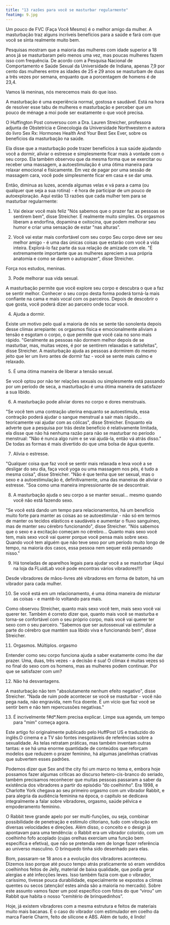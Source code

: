 ```yaml
---
title: "13 razões para você se masturbar regularmente"
featimg: 9.jpg
---
```

Um pouco de FVC (Faça Você Mesmo) é o melhor amigo da mulher. A masturbação traz alguns incríveis benefícios para a saúde e fará com que você se sinta realmente muito bem.

Pesquisas mostram que a maioria das mulheres com idade superior a 18 anos já se masturbaram pelo menos uma vez, mas poucas mulheres fazem isso com frequência. De acordo com a Pesquisa Nacional de Comportamento e Saúde Sexual da Universidade de Indiana, apenas 7,9 por cento das mulheres entre as idades de 25 e 29 anos se masturbam de duas a três vezes por semana, enquanto que a porcentagem de homens é de 23,4. 

Vamos lá meninas, nós merecemos mais do que isso.

A masturbação é uma experiência normal, gostosa e saudável. Está na hora de resolver esse tabu de mulheres e masturbação e perceber que um pouco de ménage a moi pode ser exatamente o que você precisa.

O Huffington Post conversou com a Dra. Lauren Streicher, professora adjunta de Obstetrícia e Ginecologia da Universidade Northwestern e autora do livro Sex Rx: Hormones Health And Your Best Sex Ever, sobre os benefícios da masturbação na saúde.

Ela disse que a masturbação pode trazer benefícios à sua saúde ajudando você a dormir, aliviar o estresse e simplesmente ficar mais à vontade com o seu corpo. Ela também observou que da mesma forma que se exercitar ou receber uma massagem, a autoestimulação é uma ótima maneira para relaxar emocional e fisicamente. Em vez de pagar por uma sessão de massagem cara, você pode simplesmente ficar em casa e se dar uma.

Então, diminua as luzes, acenda algumas velas e vá para a cama (ou qualquer que seja a sua rotina) - é hora de participar de um pouco de autoexploração. Aqui estão 13 razões que cada mulher tem para se masturbar regularmente:

1. Vai deixar você mais feliz
"Nós sabemos que o prazer faz as pessoas se sentirem bem", disse Streicher. É realmente muito simples. Os orgasmos liberam a endorfina, dopamina e oxitocina, que podem melhorar seu humor e criar uma sensação de estar "nas alturas".


2. Você vai estar mais confortável com seu corpo
Seu corpo deve ser seu melhor amigo - é uma das únicas coisas que estarão com você a vida inteira. Explorá-lo faz parte da sua relação de amizade com ele. "É extremamente importante que as mulheres apreciem a sua própria anatomia e como se darem o autoprazer", disse Streicher. 

Força nos estudos, meninas.


3. Pode melhorar sua vida sexual.

A masturbação permite que você explore seu corpo e descubra o que a faz se sentir melhor. Conhecer o seu corpo desta forma poderá torná-la mais confiante na cama e mais vocal com os parceiros. Depois de descobrir o que gosta, você poderá dizer ao parceiro onde tocar você.

4. Ajuda a dormir.

Existe um motivo pelo qual a maioria de nós se sente tão sonolenta depois desse clímax arrepiante: os orgasmos física e emocionalmente aliviam a tensão e esgotam o corpo, o que permite que você caia no sono mais rápido. "Geralmente as pessoas não dormem melhor depois de se masturbar, mas, muitas vezes, é por se sentirem relaxadas e satisfeitas", disse Streicher. A masturbação ajuda as pessoas a dormirem do mesmo jeito que ler um livro antes de dormir faz - você se sente mais calmo e relaxado.

5. É uma ótima maneira de liberar a tensão sexual.

Se você optou por não ter relações sexuais ou simplesmente está passando por um período de seca, a masturbação é uma ótima maneira de satisfazer a sua libido.

6. A masturbação pode aliviar dores no corpo e dores menstruais.

"Se você tem uma contração uterina enquanto se autoestimula, essa contração poderá ajudar o sangue menstrual a sair mais rápido... teoricamente vai ajudar com as cólicas", disse Streicher. Enquanto ela adverte que a pesquisa por trás deste benefício é relativamente limitada, ela disse que não há nenhuma razão para não se masturbar no período menstrual: "Não é nunca algo ruim e se vai ajudá-la, então vá atrás disso." De todas as formas é mais divertido do que uma bolsa de água quente.

7. Alivia o estresse.

"Qualquer coisa que faz você se sentir mais relaxada e leva você a se desligar do seu dia, faça você yoga ou uma massagem nos pés, é tudo a mesma coisa", disse Streicher. "Não é que tenha que ser sexual, mas o sexo e a autoestimulação é, definitivamente, uma das maneiras de aliviar o estresse. "Soa como uma maneira impressionante de se descontrair.

8. A masturbação ajuda o seu corpo a se manter sexual... mesmo quando você não está fazendo sexo.

"Se você está dando um tempo para relacionamentos, há um benefício muito forte para manter as coisas ao se autoestimular - não só em termos de manter os tecidos elásticos e saudáveis e aumentar o fluxo sanguíneo, mas de manter seu cérebro funcionando", disse Streicher. "Nós sabemos que o sexo e a excitação começam no cérebro... Quanto mais sexo você tem, mais sexo você vai querer porque você pensa mais sobre sexo. Quando você tem alguém que não teve sexo por um período muito longo de tempo, na maioria dos casos, essa pessoa nem sequer está pensando nisso."

9. Há toneladas de aparelhos legais para ajudar você a se masturbar (Aqui na loja da FLuidLab você pode encontras vários vibradores!!!)

Desde vibradores de mãos-livres até vibradores em forma de batom, há um vibrador para cada mulher.

10. Se você está em um relacionamento, é uma ótima maneira de misturar as coisas - e mantê-lo voltando para mais.

Como observou Streicher, quanto mais sexo você tem, mais sexo você vai querer ter. Também é correto dizer que, quanto mais você se masturba e torna-se confortável com o seu próprio corpo, mais você vai querer ter sexo com o seu parceiro. "Sabemos que ser autossexual vai estimular a parte do cérebro que mantém sua libido viva e funcionando bem", disse Streicher.

11. Orgasmos. Múltiplos.
orgasmo

Entender como seu corpo funciona ajuda a saber exatamente como lhe dar prazer. Uma, duas, três vezes - a decisão é sua! O clímax é muitas vezes só no final do sexo com os homens, mas as mulheres podem continuar. Por que se satisfazer com um?

12. Não há desvantagens.

A masturbação não tem "absolutamente nenhum efeito negativo", disse Streicher. "Nada de ruim pode acontecer se você se masturbar - você não pega nada, não engravida, nem fica doente. É um vício que faz você se sentir bem e não tem repercussões negativas."

13. É incrivelmente f#d*.Nem precisa explicar.
Limpe sua agenda, um tempo para "mim" começa agora.

Este artigo foi originalmente publicado pelo HuffPost US e traduzido do inglês.O cinema e a TV são fontes inesgotáveis de referências sobre a sexualidade. As telas retratam práticas, mas também inventam outras tantas: e se há uma enorme quantidade de conteúdos que reforçam modelos que reduzem o prazer feminino, há algumas janelinhas criativas que subvertem esses padrões.

Podemos dizer que Sex and the city foi um marco no tema e, embora hoje possamos fazer algumas críticas ao discurso hetero-cis-branco do seriado, também precisamos reconhecer que muitas pessoas passaram a saber da existência dos vibradores a partir do episódio “do coelhinho“. Era 1998, e Charlotte York chegava ao seu primeiro orgasmo com um vibrador Rabbit, e para alegria da audiência feminina na época, o capítulo se dedicava integralmente a falar sobre vibradores, orgasmo, saúde pélvica e empoderamento feminino.

O Rabbit teve grande apelo por ser multi-funções, ou seja, combinar possibilidade de penetração e estímulo clitoriano, tudo com vibração em diversas velocidades e direções. Além disso, o conceito e o design já apontavam para uma tendência: o Rabbit era um vibrador colorido, com um coelhinho fofo acoplado (cujas orelhas exerciam uma função bem específica e efetiva), que não se pretendia nem de longe fazer referência ao universo masculino. O brinquedo tinha sido desenhado para elas.

Bom, passaram-se 18 anos e a evolução dos vibradores aconteceu. Dizemos isso porque até pouco tempo atrás praticamente só eram vendidos coelhinhos feitos de Jelly, material de baixa qualidade, que podia gerar alergias e até infecções leves. Isso também fazia com que o vibrador, caríssimo, tivesse pouca durabilidade, especialmente se expostos a climas quentes ou secos (atenção! estes ainda são a maioria no mercado). Sobre este assunto vamos fazer um post específico com fotos do que “virou” um Rabbit que habita o nosso “cemitério de brinquedinhos”. 

Hoje, já existem vibradores com a mesma estrutura e feitos de materiais muito mais bacanas. É o caso do vibrador com estimulador em coelho da marca Faerie Charm, feito de silicone e ABS. Além de tudo, é lindo!
